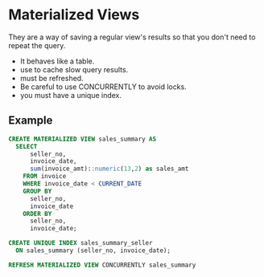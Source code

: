 # Materialized Views
They are a way of saving a regular view's results so that you don't need to repeat the query.

- It behaves like a table.
- use to cache slow query results. 
- must be refreshed.
- Be careful to use CONCURRENTLY to avoid locks.
-  you must have a unique index. 

## Example
```sql
CREATE MATERIALIZED VIEW sales_summary AS
  SELECT
      seller_no,
      invoice_date,
      sum(invoice_amt)::numeric(13,2) as sales_amt
    FROM invoice
    WHERE invoice_date < CURRENT_DATE
    GROUP BY
      seller_no,
      invoice_date
    ORDER BY
      seller_no,
      invoice_date;

CREATE UNIQUE INDEX sales_summary_seller
  ON sales_summary (seller_no, invoice_date);
  ```
  
  ```sql
  REFRESH MATERIALIZED VIEW CONCURRENTLY sales_summary
  ```
